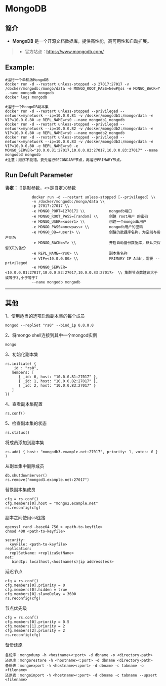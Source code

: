 MongoDB
===
## 简介
* **MongoDB** 是一个开源文档数据库，提供高性能，高可用性和自动扩展。
> * 官方站点：https://www.mongodb.com/


## Example:

    #运行一个单机版MongoDB
    docker run -d --restart unless-stopped -p 27017:27017 -v /docker/mongodb:/mongo/data -e MONGO_ROOT_PASS=NewP@ss -e MONGO_BACK=Y --name mongodb mongodb
    docker logs mongodb

    #运行一个MongoDB副本集
    docker run -d --restart unless-stopped --privileged --network=mynetwork --ip=10.0.0.81 -v /docker/mongodb1:/mongo/data -e VIP=10.0.0.80 -e REPL_NAME=rs0 --name mongodb1 mongodb 
    docker run -d --restart unless-stopped --privileged --network=mynetwork --ip=10.0.0.82 -v /docker/mongodb2:/mongo/data -e VIP=10.0.0.80 -e REPL_NAME=rs0 --name mongodb2 mongodb  
    docker run -d --restart unless-stopped --privileged --network=mynetwork --ip=10.0.0.83 -v /docker/mongodb3:/mongo/data -e VIP=10.0.0.80 -e REPL_NAME=rs0 -e MONGO_SERVER="10.0.0.81:27017,10.0.0.82:27017,10.0.0.83:27017" --name mongodb3 mongodb
    #注意：顺序不能错，要先运行SECONDARY节点，再运行PRIMARY节点。

## Run Defult Parameter
**协定：** []是默参数，<>是自定义参数

				docker run -d --restart unless-stopped [--privileged] \\
				-v /docker/mongodb:/mongo/data \\
				-p 27017:27017 \\
				-e MONGO_PORT=[27017] \\           mongodb端口
				-e MONGO_ROOT_PASS=[random] \\     创建 root用户 的密码
				-e MONGO_USER=<user1> \\           创建一个mongodb用户
				-e MONGO_PASS=<newpass> \\         mongodb用户的密码
				-e MONGO_DB=<user1> \\             创建的数据库名称，为空则与用户同名
				-e MONGO_BACK=<Y> \\               开启自动备份数据库，默认只保留3天的备份
				-e REPL_NAME=<rs0> \\              副本集名称
				-e VIP=<10.0.0.80> \\              PRIMARY IP Addr，需要 --privileged
				-e MONGO_SERVER=<10.0.0.81:27017,10.0.0.82:27017,10.0.0.83:27017>  \\ 集群节点数建议大于或等于3,小于等于7
				--name mongodb mongodb


****

## 其他

1、使用适当的选项启动副本集的每个成员

    mongod --replSet "rs0" --bind_ip 0.0.0.0


2、将mongo shell连接到其中一个mongod实例

	mongo

3、初始化副本集

	rs.initiate( {
	   _id : "rs0",
	   members: [
		  { _id: 0, host: "10.0.0.81:27017" },
		  { _id: 1, host: "10.0.0.82:27017" },
		  { _id: 2, host: "10.0.0.83:27017" }
	   ]
	})

4、查看副本集配置

	rs.conf()

5、检查副本集的状态

	rs.status()

将成员添加到副本集

	rs.add( { host: "mongodb3.example.net:27017", priority: 1, votes: 0 } )


从副本集中删除成员

	db.shutdownServer()
	rs.remove("mongod3.example.net:27017")


替换副本集成员

	cfg = rs.conf()
	cfg.members[0].host = "mongo2.example.net"
	rs.reconfig(cfg)

副本之间使用ssl连接

	openssl rand -base64 756 > <path-to-keyfile>
	chmod 400 <path-to-keyfile>

	security:
	  keyFile: <path-to-keyfile>
	replication:
	  replSetName: <replicaSetName>
	net:
	   bindIp: localhost,<hostname(s)|ip address(es)>

延迟节点

	cfg = rs.conf()
	cfg.members[0].priority = 0
	cfg.members[0].hidden = true
	cfg.members[0].slaveDelay = 3600
	rs.reconfig(cfg)

节点优先级

	cfg = rs.conf()
	cfg.members[0].priority = 0.5
	cfg.members[1].priority = 2
	cfg.members[2].priority = 2
	rs.reconfig(cfg)

备份还原

    备份库：mongodump -h <hostname><:port> -d dbname -o <directory-path>
    还原库：mongorestore -h <hostname><:port> -d dbname <directory-path>
    备份表：mongoexport -h <hostname><:port> -d dbname -c tabname -o <filename>
    还原表：mongoimport -h <hostname><:port> -d dbname -c tabname --upsert <filename>
